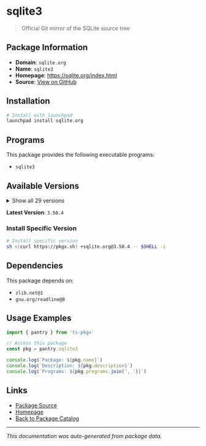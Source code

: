 # sqlite3

> Official Git mirror of the SQLite source tree

## Package Information

- **Domain**: `sqlite.org`
- **Name**: `sqlite3`
- **Homepage**: https://sqlite.org/index.html
- **Source**: [View on GitHub](https://github.com/pkgxdev/pantry/tree/main/projects/sqlite.org/package.yml)

## Installation

```bash
# Install with launchpad
launchpad install sqlite.org
```

## Programs

This package provides the following executable programs:

- `sqlite3`

## Available Versions

<details>
<summary>Show all 29 versions</summary>

- `3.50.4`, `3.50.3`, `3.50.2`, `3.50.1`, `3.50.0`
- `3.49.2`, `3.49.1`, `3.49.0`, `3.48.0`, `3.47.2`
- `3.47.1`, `3.47.0`, `3.46.1`, `3.46.0`, `3.45.3`
- `3.45.2`, `3.45.1`, `3.45.0`, `3.44.4`, `3.44.3`
- `3.44.2`, `3.44.1`, `3.44.0`, `3.43.2`, `3.43.1`
- `3.43.0`, `3.42.0`, `3.40.0`, `3.39.4`

</details>

**Latest Version**: `3.50.4`

### Install Specific Version

```bash
# Install specific version
sh <(curl https://pkgx.sh) +sqlite.org@3.50.4 -- $SHELL -i
```

## Dependencies

This package depends on:

- `zlib.net@1`
- `gnu.org/readline@8`

## Usage Examples

```typescript
import { pantry } from 'ts-pkgx'

// Access this package
const pkg = pantry.sqlite3

console.log(`Package: ${pkg.name}`)
console.log(`Description: ${pkg.description}`)
console.log(`Programs: ${pkg.programs.join(', ')}`)
```

## Links

- [Package Source](https://github.com/pkgxdev/pantry/tree/main/projects/sqlite.org/package.yml)
- [Homepage](https://sqlite.org/index.html)
- [Back to Package Catalog](../../package-catalog.md)

---

*This documentation was auto-generated from package data.*
